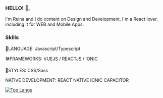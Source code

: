 ### HELLO! 👋,
I'm Reina and I do content on Design and Development. I'm a React lover, including it for WEB and Mobile Apps.

### Skills
🚀LANGUAGE: Javascript/Typescript

🛠FRAMEWORKS: 
VUEJS / REACTJS / IONIC 

💅STYLES: 
CSS/Sass

NATIVE DEVELOPMENT: 
REACT NATIVE 
IONIC CAPACITOR

[![Top Langs](https://github-readme-stats.vercel.app/api/top-langs/?username=ogorei&layout=compact)](https://github.com/ogorei/github-readme-stats)
